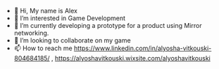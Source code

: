 - 👋 Hi, My name is Alex
- 👀 I’m interested in Game Development 
- 🌱 I’m currently developing a prototype for a product using Mirror networking.
- 💞️ I’m looking to collaborate on my game
- 📫 How to reach me https://www.linkedin.com/in/alyosha-vitkouski-804684185/ , https://alyoshavitkouski.wixsite.com/alyoshavitkouski

<!---
ddark1990/ddark1990 is a ✨ special ✨ repository because its `README.md` (this file) appears on your GitHub profile.
You can click the Preview link to take a look at your changes.
--->
